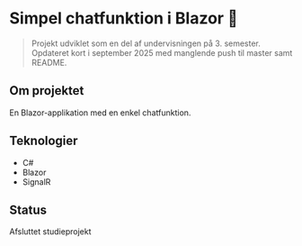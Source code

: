 # Simpel chatfunktion i Blazor 💬

> Projekt udviklet som en del af undervisningen på 3. semester.  
> Opdateret kort i september 2025 med manglende push til master samt README.

## Om projektet
En Blazor-applikation med en enkel chatfunktion.

## Teknologier
- C#
- Blazor
- SignalR

## Status
Afsluttet studieprojekt
